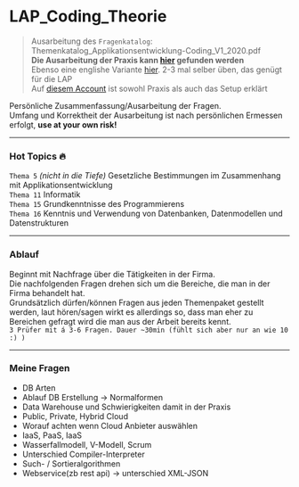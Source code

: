 # LAP_Coding_Theorie
> Ausarbeitung des ``Fragenkatalog``: Themenkatalog_Applikationsentwicklung-Coding_V1_2020.pdf <br>
> **Die Ausarbeitung der Praxis kann [hier](https://github.com/LeonDiendorfer/LAP_CODING_PRAXIS) gefunden werden**<br>
> Ebenso eine englishe Variante [hier](https://github.com/SenselessCoding/PDO). 2-3 mal selber üben, das genügt für die LAP <br>
> Auf [diesem Account](https://github.com/SenselessCoding) ist sowohl Praxis als auch das Setup erklärt <br>

Persönliche Zusammenfassung/Ausarbeitung der Fragen.  
Umfang und Korrektheit der Ausarbeitung ist nach persönlichen Ermessen erfolgt, **use at your own risk!**   

---

### Hot Topics 🔥
``Thema 5`` *(nicht in die Tiefe)* Gesetzliche Bestimmungen im Zusammenhang mit Applikationsentwicklung<br>
``Thema 11`` Informatik<br>
``Thema 15`` Grundkenntnisse des Programmierens<br>
``Thema 16`` Kenntnis und Verwendung von Datenbanken, Datenmodellen und Datenstrukturen<br>

---

### Ablauf 

Beginnt mit Nachfrage über die Tätigkeiten in der Firma.<br>
Die nachfolgenden Fragen drehen sich um die Bereiche, die man in der Firma behandelt hat.<br>
Grundsätzlich dürfen/können Fragen aus jeden Themenpaket gestellt werden, laut hören/sagen wirkt es allerdings so, dass man eher zu Bereichen gefragt wird die man aus der Arbeit bereits kennt.<br>
``3 Prüfer mit á 3-6 Fragen. Dauer ~30min (fühlt sich aber nur an wie 10 :) )`` <br>

---

### Meine Fragen

- DB Arten
- Ablauf DB Erstellung -> Normalformen
- Data Warehouse und Schwierigkeiten damit in der Praxis
- Public, Private, Hybrid Cloud
- Worauf achten wenn Cloud Anbieter auswählen
- IaaS, PaaS, IaaS
- Wasserfallmodell, V-Modell, Scrum
- Unterschied Compiler-Interpreter
- Such- / Sortieralgorithmen
- Webservice(zb rest api) -> unterschied XML-JSON 
